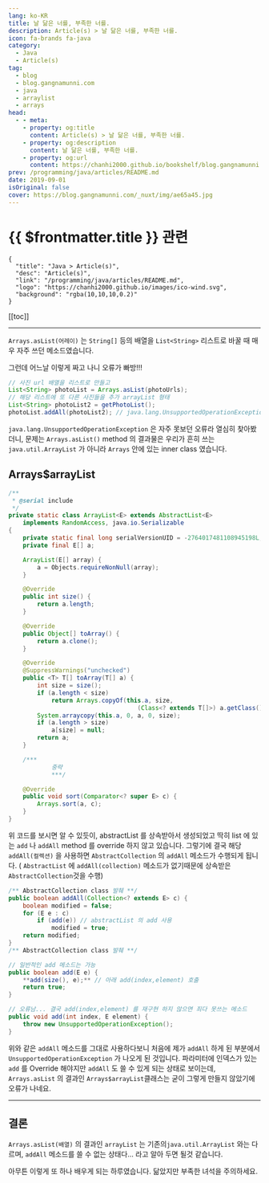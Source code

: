 ```yaml
---
lang: ko-KR
title: 날 닮은 너를, 부족한 너를.
description: Article(s) > 날 닮은 너를, 부족한 너를.
icon: fa-brands fa-java
category: 
  - Java
  - Article(s)
tag: 
  - blog
  - blog.gangnamunni.com
  - java
  - arraylist
  - arrays
head:
  - - meta:
    - property: og:title
      content: Article(s) > 날 닮은 너를, 부족한 너를.
    - property: og:description
      content: 날 닮은 너를, 부족한 너를.
    - property: og:url
      content: https://chanhi2000.github.io/bookshelf/blog.gangnamunni.com/arrays-arraylist-arraylist.html
prev: /programming/java/articles/README.md
date: 2019-09-01
isOriginal: false
cover: https://blog.gangnamunni.com/_nuxt/img/ae65a45.jpg
---
```


# {{ $frontmatter.title }} 관련

```component VPCard
{
  "title": "Java > Article(s)",
  "desc": "Article(s)",
  "link": "/programming/java/articles/README.md",
  "logo": "https://chanhi2000.github.io/images/ico-wind.svg",
  "background": "rgba(10,10,10,0.2)"
}
```

[[toc]]

---

<SiteInfo
  name="날 닮은 너를, 부족한 너를."
  desc="Arrays.arrayList 는 ArrayList 와 다르다"
  url="https://blog.gangnamunni.com/post/Arrays-arrayList-ArrayList/"
  logo="https://blog.gangnamunni.com/favicon.ico"
  preview="https://blog.gangnamunni.com/_nuxt/img/ae65a45.jpg"/>

`Arrays.asList(어레이)` 는 `String[]` 등의 배열을 `List<String>` 리스트로 바꿀 때 매우 자주 쓰던 메소드였습니다.

그런데 어느날 이렇게 짜고 나니 오류가 빠방!!!

```java
// 사진 url 배열을 리스트로 만들고
List<String> photoList = Arrays.asList(photoUrls);
// 해당 리스트에 또 다른 사진들을 추가 arrayList 형태
List<String> photoList2 = getPhotoList();
photoList.addAll(photoList2); // java.lang.UnsupportedOperationException
```

`java.lang.UnsupportedOperationException` 은 자주 못보던 오류라 열심히 찾아봤더니, 문제는 `Arrays.asList()` method 의 결과물은 우리가 흔히 쓰는 `java.util.ArrayList` 가 아니라 `Arrays` 안에 있는 inner class 였습니다.

## Arrays$arrayList

```java
/**
 * @serial include
 */
private static class ArrayList<E> extends AbstractList<E>
    implements RandomAccess, java.io.Serializable
{
    private static final long serialVersionUID = -2764017481108945198L;
    private final E[] a;

    ArrayList(E[] array) {
        a = Objects.requireNonNull(array);
    }

    @Override
    public int size() {
        return a.length;
    }

    @Override
    public Object[] toArray() {
        return a.clone();
    }

    @Override
    @SuppressWarnings("unchecked")
    public <T> T[] toArray(T[] a) {
        int size = size();
        if (a.length < size)
            return Arrays.copyOf(this.a, size,
                                    (Class<? extends T[]>) a.getClass());
        System.arraycopy(this.a, 0, a, 0, size);
        if (a.length > size)
            a[size] = null;
        return a;
    }

    /***
            중략
            ***/

    @Override
    public void sort(Comparator<? super E> c) {
        Arrays.sort(a, c);
    }
}
```

위 코드를 보시면 알 수 있듯이, abstractList 를 상속받아서 생성되었고 딱히 list 에 있는 `add` 나 `addAll` method 를 override 하지 않고 있습니다. 그렇기에 결국 해당  `addAll(컬렉션)` 을 사용하면 `AbstractCollection` 의 `addAll` 메소드가 수행되게 됩니다. ( `AbstractList` 에 `addAll(collection)` 메소드가 없기때문에 상속받은 `AbstractCollection`것을 수행)

```java
/** AbstractCollection class 발췌 **/
public boolean addAll(Collection<? extends E> c) {
    boolean modified = false;
    for (E e : c)
        if (add(e)) // abstractList 의 add 사용
            modified = true;
    return modified;
}
/** AbstractCollection class 발췌 **/

// 일반적인 add 메소드는 가능
public boolean add(E e) {
    **add(size(), e);** // 아래 add(index,element) 호출
    return true;
}

// 오류남... 결국 add(index,element) 를 재구현 하지 않으면 죄다 못쓰는 메소드
public void add(int index, E element) {
    throw new UnsupportedOperationException();
}
```

위와 같은 `addAll` 메소드를 그대로 사용하다보니 처음에 제가 `addAll` 하게 된 부분에서 `UnsupportedOperationException` 가 나오게 된 것입니다. 파라미터에 인덱스가 있는 `add` 를 Override 해야지만 `addAll` 도 쓸 수 있게 되는 상태로 보이는데, `Arrays.asList` 의 결과인 `Arrays$arrayList`클래스는 굳이 그렇게 만들지 않았기에 오류가 나네요.

---

## 결론

`Arrays.asList(배열)` 의 결과인 `arrayList` 는 기존의`java.util.ArrayList`  와는 다르며, `addAll` 메소드를 쓸 수 없는 상태다... 라고 알아 두면 될것 같습니다.

아무튼 이렇게 또 하나 배우게 되는 하루였습니다. 닮았지만 부족한 녀석을 주의하세요.

